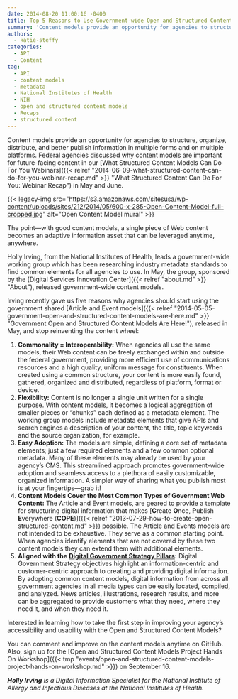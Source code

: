 ```yaml
---
date: 2014-08-20 11:00:16 -0400
title: Top 5 Reasons to Use Government-wide Open and Structured Content Models
summary: 'Content models provide an opportunity for agencies to structure, organize, distribute, and better publish information in multiple forms and on multiple platforms. Federal agencies discussed why content models are important for future-facing content in our What Structured Content Models Can Do For You Webinars in May and June. {{< legacy-img src="https://s3.amazonaws.com/sitesusa/wp-content/uploads/sites/212/2014/05/600-x-285-Open-Content-Model-full-cropped.jpg" alt="Open Content Model mural"'
authors:
  - katie-steffy
categories:
  - API
  - Content
tag:
  - API
  - content models
  - metadata
  - National Institutes of Health
  - NIH
  - open and structured content models
  - Recaps
  - structured content
---
```


Content models provide an opportunity for agencies to structure, organize, distribute, and better publish information in multiple forms and on multiple platforms. Federal agencies discussed why content models are important for future-facing content in our [What Structured Content Models Can Do For You Webinars]({{< relref "2014-06-09-what-structured-content-can-do-for-you-webinar-recap.md" >}} "What Structured Content Can Do For You: Webinar Recap") in May and June.

{{< legacy-img src="https://s3.amazonaws.com/sitesusa/wp-content/uploads/sites/212/2014/05/600-x-285-Open-Content-Model-full-cropped.jpg" alt="Open Content Model mural" >}}

The point—with good content models, a single piece of Web content becomes an adaptive information asset that can be leveraged anytime, anywhere.

Holly Irving, from the National Institutes of Health, leads a government-wide working group which has been researching industry metadata standards to find common elements for all agencies to use. In May, the group, sponsored by the [Digital Services Innovation Center]({{< relref "about.md" >}} "About"), released government-wide content models.

Irving recently gave us five reasons why agencies should start using the government shared [Article and Event models]({{< relref "2014-05-05-government-open-and-structured-content-models-are-here.md" >}} "Government Open and Structured Content Models Are Here!"), released in May, and stop reinventing the content wheel:

  1. **Commonality = Interoperability:** When agencies all use the same models, their Web content can be freely exchanged within and outside the federal government, providing more efficient use of communications resources and a high quality, uniform message for constituents. When created using a common structure, your content is more easily found, gathered, organized and distributed, regardless of platform, format or device.
  2. **Flexibility:** Content is no longer a single unit written for a single purpose. With content models, it becomes a logical aggregation of smaller pieces or “chunks” each defined as a metadata element. The working group models include metadata elements that give APIs and search engines a description of your content, the title, topic keywords and the source organization, for example.
  3. **Easy Adoption:** The models are simple, defining a core set of metadata elements; just a few required elements and a few common optional metadata. Many of these elements may already be used by your agency’s CMS. This streamlined approach promotes government-wide adoption and seamless access to a plethora of easily customizable, organized information. A simpler way of sharing what you publish most is at your fingertips—grab it!
  4. **Content Models Cover the Most Common Types of Government Web Content:** The Article and Event models, are geared to provide a template for structuring digital information that makes [**C**reate **O**nce, **P**ublish **E**verywhere (**COPE**)]({{< relref "2013-07-29-how-to-create-open-structured-content.md" >}}) possible. The Article and Events models are not intended to be exhaustive. They serve as a common starting point. When agencies identify elements that are not covered by these two content models they can extend them with additional elements.
  5. **Aligned with the** [**Digital Government Strategy Pillars**](http://www.whitehouse.gov/sites/default/files/omb/egov/digital-government/digital-government.html)**:** Digital Government Strategy objectives highlight an information-centric and customer-centric approach to creating and providing digital information. By adopting common content models, digital information from across all government agencies in all media types can be easily located, compiled, and analyzed. News articles, illustrations, research results, and more can be aggregated to provide customers what they need, where they need it, and when they need it.

Interested in learning how to take the first step in improving your agency’s accessibility and usability with the Open and Structured Content Models?

You can comment and improve on the content models anytime on GitHub. Also, sign up for the [Open and Structured Content Models Project Hands On Workshop]({{< tmp "events/open-and-structured-content-models-project-hands-on-workshop.md" >}}) on September 16.

_**Holly Irving** is a Digital Information Specialist for the National Institute of Allergy and Infectious Diseases at the National Institutes of Health._